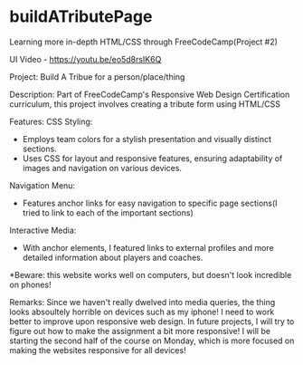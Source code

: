 # buildATributePage
Learning more in-depth HTML/CSS through FreeCodeCamp(Project #2)


UI Video - https://youtu.be/eo5d8rsIK6Q

Project: Build A Tribue for a person/place/thing

Description: Part of FreeCodeCamp's Responsive Web Design Certification curriculum, this project involves creating a tribute form using HTML/CSS

Features: 
  CSS Styling:
  - Employs team colors for a stylish presentation and visually distinct sections.
  - Uses CSS for layout and responsive features, ensuring adaptability of images and navigation on various devices.
  
  Navigation Menu:
  - Features anchor links for easy navigation to specific page sections(I tried to link to each of the important sections)
  
  Interactive Media:
  - With anchor elements, I featured links to external profiles and more detailed information about players and coaches.

*Beware: this website works well on computers, but doesn't look incredible on phones!

Remarks: Since we haven't really dwelved into media queries, the thing looks absoultely horrible on devices such as my iphone! I need to work better to improve upon responsive web design. In future projects, I will try to figure out how to make the assignment a bit more responsive! I will be starting the second half of the course on Monday, which is more focused on making the websites responsive for all devices!


